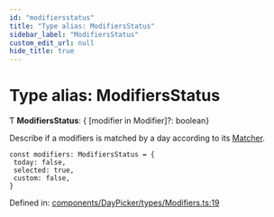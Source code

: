 ```yaml
---
id: "modifiersstatus"
title: "Type alias: ModifiersStatus"
sidebar_label: "ModifiersStatus"
custom_edit_url: null
hide_title: true
---
```


# Type alias: ModifiersStatus

Ƭ **ModifiersStatus**: { [modifier in Modifier]?: boolean}

Describe if a modifiers is matched by a day according to its [Matcher](matcher.md).

```
const modifiers: ModifiersStatus = {
 today: false,
 selected: true,
 custom: false,
}
```

Defined in: [components/DayPicker/types/Modifiers.ts:19](https://github.com/gpbl/react-day-picker/blob/a5117a0c/packages/react-day-picker/src/components/DayPicker/types/Modifiers.ts#L19)
